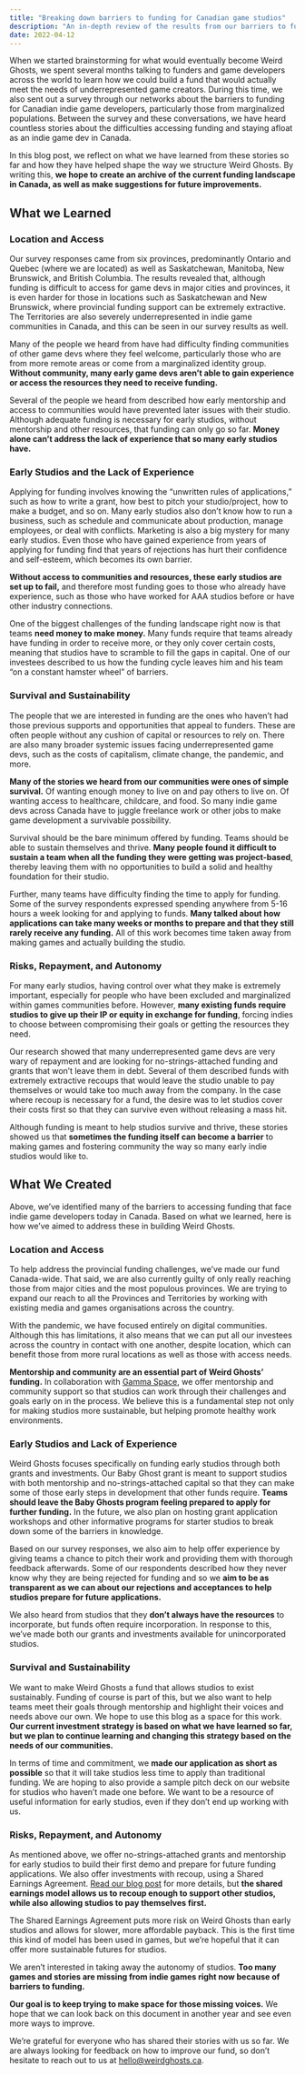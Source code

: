 ```yaml
---
title: "Breaking down barriers to funding for Canadian game studios"
description: "An in-depth review of the results from our barriers to funding survey."
date: 2022-04-12
---
```


When we started brainstorming for what would eventually become Weird Ghosts, we spent several months talking to funders and game developers across the world to learn how we could build a fund that would actually meet the needs of underrepresented game creators. During this time, we also sent out a survey through our networks about the barriers to funding for Canadian indie game developers, particularly those from marginalized populations. Between the survey and these conversations, we have heard countless stories about the difficulties accessing funding and staying afloat as an indie game dev in Canada.

In this blog post, we reflect on what we have learned from these stories so far and how they have helped shape the way we structure Weird Ghosts. By writing this, **we hope to create an archive of the current funding landscape in Canada, as well as make suggestions for future improvements.**

## What we Learned

### Location and Access

Our survey responses came from six provinces, predominantly Ontario and Quebec (where we are located) as well as Saskatchewan, Manitoba, New Brunswick, and British Columbia. The results revealed that, although funding is difficult to access for game devs in major cities and provinces, it is even harder for those in locations such as Saskatchewan and New Brunswick, where provincial funding support can be extremely extractive. The Territories are also severely underrepresented in indie game communities in Canada, and this can be seen in our survey results as well.

Many of the people we heard from have had difficulty finding communities of other game devs where they feel welcome, particularly those who are from more remote areas or come from a marginalized identity group. **Without community, many early game devs aren’t able to gain experience or access the resources they need to receive funding.**

Several of the people we heard from described how early mentorship and access to communities would have prevented later issues with their studio. Although adequate funding is necessary for early studios, without mentorship and other resources, that funding can only go so far. **Money alone can’t address the lack of experience that so many early studios have.**

### Early Studios and the Lack of Experience

Applying for funding involves knowing the “unwritten rules of applications,” such as how to write a grant, how best to pitch your studio/project, how to make a budget, and so on. Many early studios also don’t know how to run a business, such as schedule and communicate about production, manage employees, or deal with conflicts. Marketing is also a big mystery for many early studios. Even those who have gained experience from years of applying for funding find that years of rejections has hurt their confidence and self-esteem, which becomes its own barrier.

**Without access to communities and resources, these early studios are set up to fail,** and therefore most funding goes to those who already have experience, such as those who have worked for AAA studios before or have other industry connections.

One of the biggest challenges of the funding landscape right now is that teams **need money to make money.** Many funds require that teams already have funding in order to receive more, or they only cover certain costs, meaning that studios have to scramble to fill the gaps in capital. One of our investees described to us how the funding cycle leaves him and his team “on a constant hamster wheel” of barriers.

### Survival and Sustainability

The people that we are interested in funding are the ones who haven’t had those previous supports and opportunities that appeal to funders. These are often people without any cushion of capital or resources to rely on. There are also many broader systemic issues facing underrepresented game devs, such as the costs of capitalism, climate change, the pandemic, and more.

**Many of the stories we heard from our communities were ones of simple survival.** Of wanting enough money to live on and pay others to live on. Of wanting access to healthcare, childcare, and food. So many indie game devs across Canada have to juggle freelance work or other jobs to make game development a survivable possibility.

Survival should be the bare minimum offered by funding. Teams should be able to sustain themselves and thrive. **Many people found it difficult to sustain a team when all the funding they were getting was project-based**, thereby leaving them with no opportunities to build a solid and healthy foundation for their studio.

Further, many teams have difficulty finding the time to apply for funding. Some of the survey respondents expressed spending anywhere from 5-16 hours a week looking for and applying to funds. **Many talked about how applications can take many weeks or months to prepare and that they still rarely receive any funding.** All of this work becomes time taken away from making games and actually building the studio.

### Risks, Repayment, and Autonomy

For many early studios, having control over what they make is extremely important, especially for people who have been excluded and marginalized within games communities before. However, **many existing funds require studios to give up their IP or equity in exchange for funding**, forcing indies to choose between compromising their goals or getting the resources they need.

Our research showed that many underrepresented game devs are very wary of repayment and are looking for no-strings-attached funding and grants that won’t leave them in debt. Several of them described funds with extremely extractive recoups that would leave the studio unable to pay themselves or would take too much away from the company. In the case where recoup is necessary for a fund, the desire was to let studios cover their costs first so that they can survive even without releasing a mass hit.

Although funding is meant to help studios survive and thrive, these stories showed us that **sometimes the funding itself can become a barrier** to making games and fostering community the way so many early indie studios would like to.

## What We Created

Above, we’ve identified many of the barriers to accessing funding that face indie game developers today in Canada. Based on what we learned, here is how we’ve aimed to address these in building Weird Ghosts.

### Location and Access

To help address the provincial funding challenges, we’ve made our fund Canada-wide. That said, we are also currently guilty of only really reaching those from major cities and the most populous provinces. We are trying to expand our reach to all the Provinces and Territories by working with existing media and games organisations across the country.

With the pandemic, we have focused entirely on digital communities. Although this has limitations, it also means that we can put all our investees across the country in contact with one another, despite location, which can benefit those from more rural locations as well as those with access needs.

**Mentorship and community are an essential part of Weird Ghosts’ funding.** In collaboration with [Gamma Space](https://www.gammaspace.ca/), we offer mentorship and community support so that studios can work through their challenges and goals early on in the process. We believe this is a fundamental step not only for making studios more sustainable, but helping promote healthy work environments.

### Early Studios and Lack of Experience

Weird Ghosts focuses specifically on funding early studios through both grants and investments. Our Baby Ghost grant is meant to support studios with both mentorship and no-strings-attached capital so that they can make some of those early steps in development that other funds require. **Teams should leave the Baby Ghosts program feeling prepared to apply for further funding.** In the future, we also plan on hosting grant application workshops and other informative programs for starter studios to break down some of the barriers in knowledge.

Based on our survey responses, we also aim to help offer experience by giving teams a chance to pitch their work and providing them with thorough feedback afterwards. Some of our respondents described how they never know why they are being rejected for funding and so we **aim to be as transparent as we can about our rejections and acceptances to help studios prepare for future applications.**

We also heard from studios that they **don’t always have the resources** to incorporate, but funds often require incorporation. In response to this, we’ve made both our grants and investments available for unincorporated studios.

### Survival and Sustainability

We want to make Weird Ghosts a fund that allows studios to exist sustainably. Funding of course is part of this, but we also want to help teams meet their goals through mentorship and highlight their voices and needs above our own. We hope to use this blog as a space for this work. **Our current investment strategy is based on what we have learned so far, but we plan to continue learning and changing this strategy based on the needs of our communities.**

In terms of time and commitment, we **made our application as short as possible** so that it will take studios less time to apply than traditional funding. We are hoping to also provide a sample pitch deck on our website for studios who haven’t made one before. We want to be a resource of useful information for early studios, even if they don’t end up working with us.

### Risks, Repayment, and Autonomy

As mentioned above, we offer no-strings-attached grants and mentorship for early studios to build their first demo and prepare for future funding applications. We also offer investments with recoup, using a Shared Earnings Agreement. [Read our blog post](https://weirdghosts.ca/blog/how-we-make-investments/) for more details, but **the shared earnings model allows us to recoup enough to support other studios, while also allowing studios to pay themselves first.**

The Shared Earnings Agreement puts more risk on Weird Ghosts than early studios and allows for slower, more affordable payback. This is the first time this kind of model has been used in games, but we’re hopeful that it can offer more sustainable futures for studios.

We aren’t interested in taking away the autonomy of studios. **Too many games and stories are missing from indie games right now because of barriers to funding.**

**Our goal is to keep trying to make space for those missing voices.** We hope that we can look back on this document in another year and see even more ways to improve.

We’re grateful for everyone who has shared their stories with us so far. We are always looking for feedback on how to improve our fund, so don’t hesitate to reach out to us at [hello@weirdghosts.ca](mailto:hello@weirdghosts.ca).
